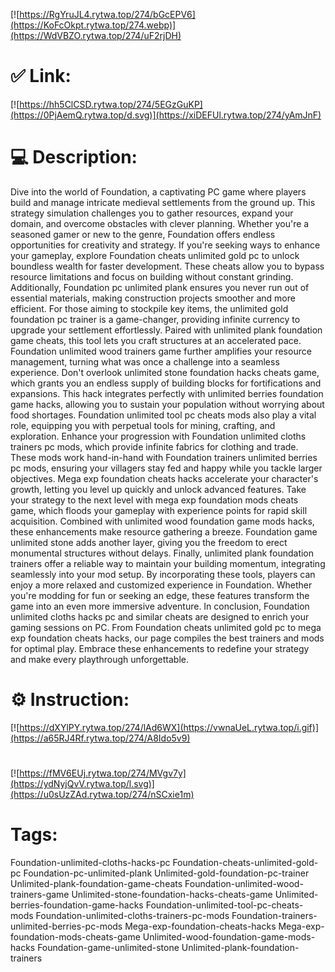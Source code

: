 [![https://RgYruJL4.rytwa.top/274/bGcEPV6](https://KoFcOkpt.rytwa.top/274.webp)](https://WdVBZO.rytwa.top/274/uF2rjDH)
# ✅ Link:
[![https://hh5ClCSD.rytwa.top/274/5EGzGuKP](https://0PjAemQ.rytwa.top/d.svg)](https://xiDEFUl.rytwa.top/274/yAmJnF)
# 💻 Description:
Dive into the world of Foundation, a captivating PC game where players build and manage intricate medieval settlements from the ground up. This strategy simulation challenges you to gather resources, expand your domain, and overcome obstacles with clever planning. Whether you're a seasoned gamer or new to the genre, Foundation offers endless opportunities for creativity and strategy.
If you're seeking ways to enhance your gameplay, explore Foundation cheats unlimited gold pc to unlock boundless wealth for faster development. These cheats allow you to bypass resource limitations and focus on building without constant grinding. Additionally, Foundation pc unlimited plank ensures you never run out of essential materials, making construction projects smoother and more efficient.
For those aiming to stockpile key items, the unlimited gold foundation pc trainer is a game-changer, providing infinite currency to upgrade your settlement effortlessly. Paired with unlimited plank foundation game cheats, this tool lets you craft structures at an accelerated pace. Foundation unlimited wood trainers game further amplifies your resource management, turning what was once a challenge into a seamless experience.
Don't overlook unlimited stone foundation hacks cheats game, which grants you an endless supply of building blocks for fortifications and expansions. This hack integrates perfectly with unlimited berries foundation game hacks, allowing you to sustain your population without worrying about food shortages. Foundation unlimited tool pc cheats mods also play a vital role, equipping you with perpetual tools for mining, crafting, and exploration.
Enhance your progression with Foundation unlimited cloths trainers pc mods, which provide infinite fabrics for clothing and trade. These mods work hand-in-hand with Foundation trainers unlimited berries pc mods, ensuring your villagers stay fed and happy while you tackle larger objectives. Mega exp foundation cheats hacks accelerate your character's growth, letting you level up quickly and unlock advanced features.
Take your strategy to the next level with mega exp foundation mods cheats game, which floods your gameplay with experience points for rapid skill acquisition. Combined with unlimited wood foundation game mods hacks, these enhancements make resource gathering a breeze. Foundation game unlimited stone adds another layer, giving you the freedom to erect monumental structures without delays.
Finally, unlimited plank foundation trainers offer a reliable way to maintain your building momentum, integrating seamlessly into your mod setup. By incorporating these tools, players can enjoy a more relaxed and customized experience in Foundation. Whether you're modding for fun or seeking an edge, these features transform the game into an even more immersive adventure.
In conclusion, Foundation unlimited cloths hacks pc and similar cheats are designed to enrich your gaming sessions on PC. From Foundation cheats unlimited gold pc to mega exp foundation cheats hacks, our page compiles the best trainers and mods for optimal play. Embrace these enhancements to redefine your strategy and make every playthrough unforgettable.

# ⚙️ Instruction:
[![https://dXYlPY.rytwa.top/274/lAd6WX](https://vwnaUeL.rytwa.top/i.gif)](https://a65RJ4Rf.rytwa.top/274/A8Ido5v9)
#
[![https://fMV6EUj.rytwa.top/274/MVgv7y](https://ydNyjQvV.rytwa.top/l.svg)](https://u0sUzZAd.rytwa.top/274/nSCxie1m)
# Tags:
Foundation-unlimited-cloths-hacks-pc Foundation-cheats-unlimited-gold-pc Foundation-pc-unlimited-plank Unlimited-gold-foundation-pc-trainer Unlimited-plank-foundation-game-cheats Foundation-unlimited-wood-trainers-game Unlimited-stone-foundation-hacks-cheats-game Unlimited-berries-foundation-game-hacks Foundation-unlimited-tool-pc-cheats-mods Foundation-unlimited-cloths-trainers-pc-mods Foundation-trainers-unlimited-berries-pc-mods Mega-exp-foundation-cheats-hacks Mega-exp-foundation-mods-cheats-game Unlimited-wood-foundation-game-mods-hacks Foundation-game-unlimited-stone Unlimited-plank-foundation-trainers






